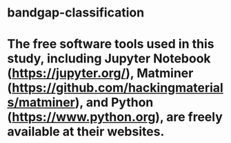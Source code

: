 # bandgap-classification
# The free software tools used in this study, including Jupyter Notebook (https://jupyter.org/), Matminer (https://github.com/hackingmaterials/matminer), and Python (https://www.python.org), are freely available at their websites.
